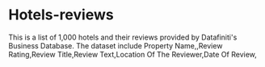 # Hotels-reviews
This is a list of 1,000 hotels and their reviews provided by Datafiniti's Business Database. The dataset include Property Name,,Review Rating,Review Title,Review Text,Location Of The Reviewer,Date Of Review,   
